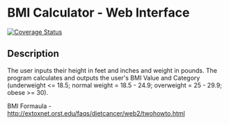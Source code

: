 # BMI Calculator - Web Interface
[![Coverage Status](https://coveralls.io/repos/github/tiamalley/softtesting_assignment3/badge.svg?branch=main)](https://coveralls.io/github/tiamalley/softtesting_assignment3?branch=main)

## Description
The user inputs their height in feet and inches and weight in pounds. The program calculates and outputs the user's BMI Value and Category (underweight <= 18.5; normal weight = 18.5 - 24.9; overweight = 25 - 29.9; obese >= 30).

BMI Formaula - http://extoxnet.orst.edu/faqs/dietcancer/web2/twohowto.html  
